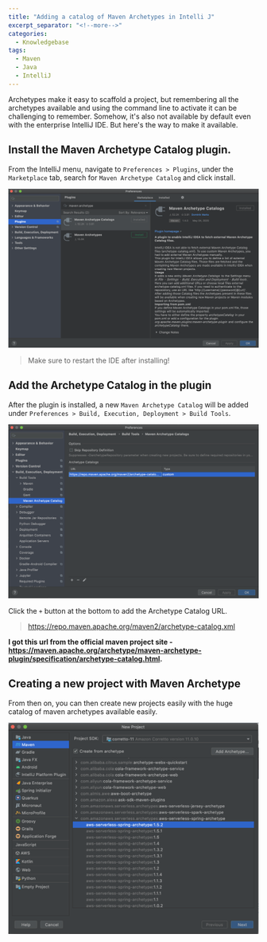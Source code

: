 ```yaml
---
title: "Adding a catalog of Maven Archetypes in Intelli J"
excerpt_separator: "<!--more-->"
categories:
  - Knowledgebase
tags:
  - Maven
  - Java
  - IntelliJ
---
```


Archetypes make it easy to scaffold a project, but remembering all the archetypes available and using the command line to activate it can be challenging to remember. Somehow, it's also not available by default even with the enterprise IntelliJ IDE. But here's the way to make it available. 

## Install the Maven Archetype Catalog plugin. 

From the IntelliJ menu, navigate to `Preferences > Plugins`, under the `Marketplace` tab, search for `Maven Archetype Catalog` and click install.

![Screenshot of Plugin installation](/assets/images/2020/04/Maven-Archetype-Catalog-Plugin.png)

> Make sure to restart the IDE after installing!

## Add the Archetype Catalog in the plugin

After the plugin is installed, a new `Maven Archetype Catalog` will be added under `Preferences > Build, Execution, Deployment > Build Tools`. 

![Screenshot of Maven-Archetype-Catalog-Plugin](/assets/images/2020/04/IntelliJ-Maven-Archetype-Catalog-Settings.png)

Click the `+` button at the bottom to add the Archetype Catalog URL. 

> https://repo.maven.apache.org/maven2/archetype-catalog.xml

**I got this url from the official maven project site - https://maven.apache.org/archetype/maven-archetype-plugin/specification/archetype-catalog.html.**


## Creating a new project with Maven Archetype

From then on, you can then create new projects easily with the huge catalog of maven archetypes available easily.

![Screenshot of new project to use maven archetype](/assets/images/2020/04/IntelliJ-new-project-with-archetypes.png)


